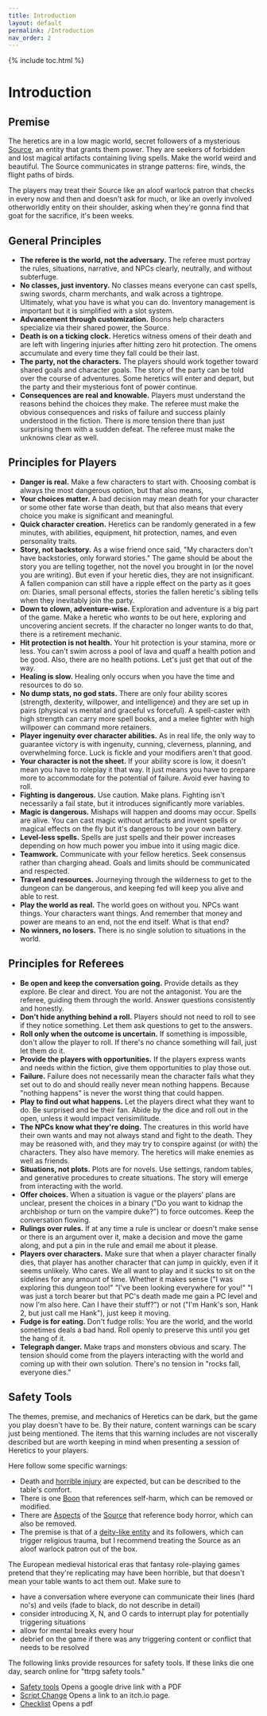 ```yaml
---
title: Introduction
layout: default
permalink: /Introduction
nav_order: 2
---
```

{% include toc.html %}

# Introduction

## Premise 

The heretics are in a low magic world, secret followers of a mysterious [Source](Source), an entity that grants them power. They are seekers of forbidden and lost magical artifacts containing living spells. Make the world weird and beautiful. The Source communicates in strange patterns: fire, winds, the flight paths of birds. 

The players may treat their Source like an aloof warlock patron that checks in every now and then and doesn't ask for much, or like an overly involved otherworldly entity on their shoulder, asking when they're gonna find that goat for the sacrifice, it's been weeks. 

## General Principles 

- **The referee is the world, not the adversary.** The referee must portray the rules, situations, narrative, and NPCs clearly, neutrally, and without subterfuge.
- **No classes, just inventory.** No classes means everyone can cast spells, swing swords, charm merchants, and walk across a tightrope. Ultimately, what you have is what you can do. Inventory management is important but it is simplified with a slot system.
- **Advancement through customization.** Boons help characters specialize via their shared power, the Source. 
- **Death is on a ticking clock.** Heretics witness omens of their death and are left with lingering injuries after hitting zero hit protection. The omens accumulate and every time they fall could be their last.
- **The party, not the characters.** The players should work together toward shared goals and character goals. The story of the party can be told over the course of adventures. Some heretics will enter and depart, but the party and their mysterious font of power continue. 
- **Consequences are real and knowable.** Players must understand the reasons behind the choices they make. The referee must make the obvious consequences and risks of failure and success plainly understood in the fiction. There is more tension there than just surprising them with a sudden defeat. The referee must make the unknowns clear as well.


## Principles for Players

- **Danger is real.** Make a few characters to start with. Choosing combat is always the most dangerous option, but that also means,
- **Your choices matter.** A bad decision may mean death for your character or some other fate worse than death, but that also means that every choice you make is significant and meaningful.
- **Quick character creation.** Heretics can be randomly generated in a few minutes, with abilities, equipment, hit protection, names, and even personality traits. 
- **Story, not backstory.** As a wise friend once said, "My characters don't have backstories, only forward stories." The game should be about the story you are telling together, not the novel you brought in (or the novel you are writing). But even if your heretic dies, they are not insignificant. A fallen companion can still have a ripple effect on the party as it goes on: Diaries, small personal effects, stories the fallen heretic's sibling tells when they inevitably join the party. 
- **Down to clown, adventure-wise.** Exploration and adventure is a big part of the game. Make a heretic who *wants* to be out here, exploring and uncovering ancient secrets. If the character no longer wants to do that, there is a retirement mechanic.
- **Hit protection is not health.** Your hit protection is your stamina, more or less. You can't swim across a pool of lava and quaff a health potion and be good. Also, there are no health potions. Let's just get that out of the way.
- **Healing is slow.** Healing only occurs when you have the time and resources to do so. 
- **No dump stats, no god stats.** There are only four ability scores (strength, dexterity, willpower, and intelligence) and they are set up in pairs (physical vs mental and graceful vs forceful). A spell-caster with high strength can carry more spell books, and a melee fighter with high willpower can command more retainers.
- **Player ingenuity over character abilities.** As in real life, the only way to guarantee victory is with ingenuity, cunning, cleverness, planning, and overwhelming force. Luck is fickle and your modifiers aren't that good.
- **Your character is not the sheet.** If your ability score is low, it doesn't mean you have to roleplay it that way. It just means you have to prepare more to accommodate for the potential of failure. Avoid ever having to roll.
- **Fighting is dangerous.** Use caution. Make plans. Fighting isn't necessarily a fail state, but it introduces significantly more variables. 
- **Magic is dangerous.** Mishaps will happen and dooms may occur. Spells are alive. You can cast magic without artifacts and invent spells or magical effects on the fly but it's dangerous to be your own battery.
- **Level-less spells.** Spells are just spells and their power increases depending on how much power you imbue into it using magic dice.
- **Teamwork.** Communicate with your fellow heretics. Seek consensus rather than charging ahead. Goals and limits should be communicated and respected.
- **Travel and resources.** Journeying through the wilderness to get to the dungeon can be dangerous, and keeping fed will keep you alive and able to rest. 
- **Play the world as real.** The world goes on without you. NPCs want things. Your characters want things. And remember that money and power are means to an end, not the end itself. What is that end?
- **No winners, no losers.** There is no single solution to situations in the world. 

## Principles for Referees 

- **Be open and keep the conversation going.** Provide details as they explore. Be clear and direct. You are not the antagonist. You are the referee, guiding them through the world. Answer questions consistently and honestly. 
- **Don't hide anything behind a roll.** Players should not need to roll to see if they notice something. Let them ask questions to get to the answers. 
- **Roll only when the outcome is uncertain.** If something is impossible, don't allow the player to roll. If there's no chance something will fail, just let them do it.
- **Provide the players with opportunities.** If the players express wants and needs within the fiction, give them opportunities to play those out. 
- **Failure.** Failure does not necessarily mean the character fails what they set out to do and should really never mean nothing happens. Because "nothing happens" is never the worst thing that could happen.
- **Play to find out what happens.** Let the players direct what they want to do. Be surprised and be their fan. Abide by the dice and roll out in the open, unless it would impact verisimilitude. 
- **The NPCs know what they're doing.** The creatures in this world have their own wants and may not always stand and fight to the death. They may be reasoned with, and they may try to conspire against (or with) the characters. They also have memory. The heretics will make enemies as well as friends.
- **Situations, not plots.** Plots are for novels. Use settings, random tables, and generative procedures to create situations. The story will emerge from interacting with the world.
- **Offer choices.** When a situation is vague or the players' plans are unclear, present the choices in a binary ("Do you want to kidnap the archbishop or turn on the vampire duke?") to force outcomes. Keep the conversation flowing. 
- **Rulings over rules.** If at any time a rule is unclear or doesn't make sense or there is an argument over it, make a decision and move the game along, and put a pin in the rule and email me about it please.
- **Players over characters.** Make sure that when a player character finally dies, that player has another character that can jump in quickly, even if it seems unlikely. Who cares. We all want to play and it sucks to sit on the sidelines for any amount of time. Whether it makes sense ("I was exploring this dungeon too!" "I've been looking everywhere for you!" "I was just a torch bearer but that PC's death made me gain a PC level and now I'm also here. Can I have their stuff?") or not ("I'm Hank's son, Hank 2, but just call me Hank"), just keep it moving. 
- **Fudge is for eating.** Don't fudge rolls: You are the world, and the world sometimes deals a bad hand. Roll openly to preserve this until you get the hang of it.
- **Telegraph danger.** Make traps and monsters obvious and scary. The tension should come from the players interacting with the world and coming up with their own solution. There's no tension in "rocks fall, everyone dies."

## Safety Tools

The themes, premise, and mechanics of Heretics can be dark, but the game you play doesn't have to be. By their nature, content warnings can be scary just being mentioned. The items that this warning includes are not viscerally described but are worth keeping in mind when presenting a session of Heretics to your players. 

Here follow some specific warnings:

- Death and [horrible injury](Damage#omens) are expected, but can be described to the table's comfort.
- There is one [Boon](Boons) that references self-harm, which can be removed or modified.
- There are [Aspects](Source#aspects) of the [Source](Source) that reference body horror, which can also be removed.
- The premise is that of a [deity-like entity](Source) and its followers, which can trigger religious trauma, but I recommend treating the Source as an aloof warlock patron out of the box.

The European medieval historical eras that fantasy role-playing games pretend that they're replicating may have been horrible, but that doesn't mean your table wants to act them out. Make sure to 

- have a conversation where everyone can communicate their lines (hard no's) and veils (fade to black, do not describe in detail)
- consider introducing X, N, and O cards to interrupt play for potentially triggering situations
- allow for mental breaks every hour
- debrief on the game if there was any triggering content or conflict that needs to be resolved

The following links provide resources for safety tools. If these links die one day, search online for "ttrpg safety tools."

- [Safety tools](https://drive.google.com/drive/folders/114jRmhzBpdqkAlhmveis0nmW73qkAZCj) Opens a google drive link with a PDF
- [Script Change](https://thoughty.itch.io/script-change) Opens a link to an itch.io page.
- [Checklist](https://mcpl.info/sites/default/files/images/consent-in-gaming-form-fillable-checklist-2019-09-13.pdf) Opens a pdf
